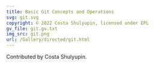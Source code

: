 ```yaml
---
title: Basic Git Concepts and Operations
svg: git.svg
copyright: © 2022 Costa Shulyupin, licensed under EPL
gv_file: git.gv.txt
img_src: git.png
url: /Gallery/directed/git.html
---
```

Contributed by Costa Shulyupin.
